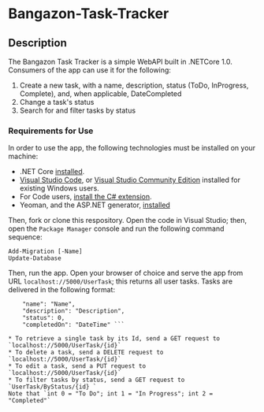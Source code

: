 # Bangazon-Task-Tracker

## Description

The Bangazon Task Tracker is a simple WebAPI built in .NETCore 1.0. Consumers of the app can use it for the following:

1. Create a new task, with a name, description, status (ToDo, InProgress, Complete), and, when applicable, DateCompleted
1. Change a task's status
1. Search for and filter tasks by status


### Requirements for Use

In order to use the app, the following technologies must be installed on your machine:

* .NET Core [installed](https://www.microsoft.com/net/core#macos).
* [Visual Studio Code](https://code.visualstudio.com/), or [Visual Studio Community Edition](https://www.visualstudio.com/vs/community/) installed for existing Windows users.
* For Code users, [install the C# extension](#installing-c-extension-for-code).
* Yeoman, and the ASP.NET generator, [installed](#installing-yeoman-and-the-aspnet-generator)

Then, fork or clone this respository. Open the code in Visual Studio; then, open the `Package Manager` console and run the following command sequence:


`Add-Migration [-Name]`  
`Update-Database`

Then, run the app. Open your browser of choice and serve the app from URL `localhost://5000/UserTask`; this returns all user tasks.
Tasks are delivered in the following format:  

``` "userTaskId": 1,  
    "name": "Name",   
    "description": "Description",  
    "status": 0,  
    "completedOn": "DateTime" ``` 
    
* To retrieve a single task by its Id, send a GET request to `localhost://5000/UserTask/{id}`
* To delete a task, send a DELETE request to `localhost://5000/UserTask/{id}`
* To edit a task, send a PUT request to `localhost://5000/UserTask/{id}`
* To filter tasks by status, send a GET request to `UserTask/ByStatus/{id} `
Note that `int 0 = "To Do"; int 1 = "In Progress"; int 2 = "Completed"`

